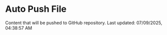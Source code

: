 # Auto Push File

Content that will be pushed to GitHub repository.
Last updated: 07/09/2025, 04:38:57 AM